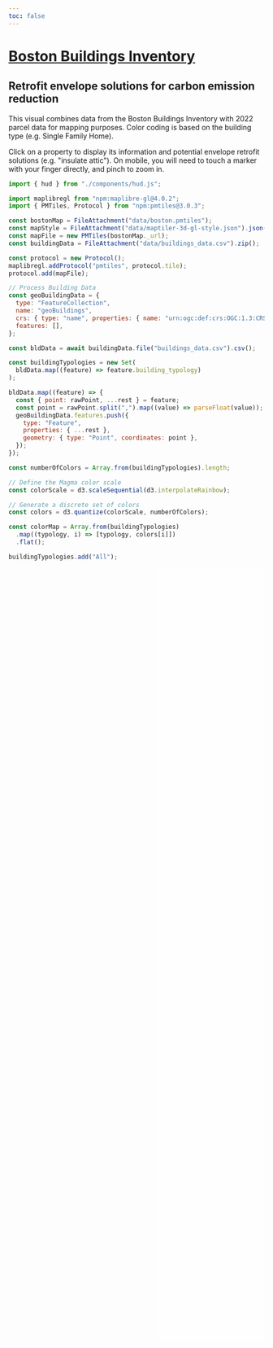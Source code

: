 ```yaml
---
toc: false
---
```


<style>

 #observablehq-center, .observablehq, #observablehq-main {
   margin: 0px !important;
 }

 p {
   max-width: 800px;
 }

 ul {
   padding-top: 0;
   margin-top: 0;
 }

 #observablehq-center {
   display:flex;
   flex-direction:column;
   align-items: center;
   justify-content: center;
 }

 #observablehq-main {
   display: flex;
   flex-direction: column;
   justify-content: center;
 }

 #observablehq-footer {
   margin: 1rem;
 }

 #mapContainer canvas {
   cursor: crosshair;
 }


 #features {
   position: absolute;
   top: 0;
   right: 0;
   bottom: 0;
   width: 35%;
   height: 40%;
   overflow: auto;
   background: rgba(255, 255, 255, 0.8);
   padding: 1rem;

</style>

# [Boston Buildings Inventory](https://data.boston.gov/dataset/boston-buildings-inventory)

## Retrofit envelope solutions for carbon emission reduction

This visual combines data from the Boston Buildings Inventory with 2022 parcel data for mapping purposes. Color coding is based on the building type (e.g. Single Family Home).

Click on a property to display its information and potential envelope retrofit solutions (e.g. "insulate attic"). On mobile, you will need to touch a marker with your finger directly, and pinch to zoom in.

```js
import { hud } from "./components/hud.js";
```

```js
import maplibregl from "npm:maplibre-gl@4.0.2";
import { PMTiles, Protocol } from "npm:pmtiles@3.0.3";
```

```js
const bostonMap = FileAttachment("data/boston.pmtiles");
const mapStyle = FileAttachment("data/maptiler-3d-gl-style.json").json();
const mapFile = new PMTiles(bostonMap._url);
const buildingData = FileAttachment("data/buildings_data.csv").zip();
```

<link rel="stylesheet" type="text/css" href="https://unpkg.com/maplibre-gl@4.0.2/dist/maplibre-gl.css">

```js
const protocol = new Protocol();
maplibregl.addProtocol("pmtiles", protocol.tile);
protocol.add(mapFile);

// Process Building Data
const geoBuildingData = {
  type: "FeatureCollection",
  name: "geoBuildings",
  crs: { type: "name", properties: { name: "urn:ogc:def:crs:OGC:1.3:CRS84" } },
  features: [],
};

const bldData = await buildingData.file("buildings_data.csv").csv();

const buildingTypologies = new Set(
  bldData.map((feature) => feature.building_typology)
);

bldData.map((feature) => {
  const { point: rawPoint, ...rest } = feature;
  const point = rawPoint.split(",").map((value) => parseFloat(value));
  geoBuildingData.features.push({
    type: "Feature",
    properties: { ...rest },
    geometry: { type: "Point", coordinates: point },
  });
});

const numberOfColors = Array.from(buildingTypologies).length;

// Define the Magma color scale
const colorScale = d3.scaleSequential(d3.interpolateRainbow);

// Generate a discrete set of colors
const colors = d3.quantize(colorScale, numberOfColors);

const colorMap = Array.from(buildingTypologies)
  .map((typology, i) => [typology, colors[i]])
  .flat();

buildingTypologies.add("All");
```

<div id="mapContainer" style="position: relative; height: calc(100vh - 280px); width: 100%;">
  <div id="features" style="z-index: 100;"></div>
</div>

```js
const map = new maplibregl.Map({
  container: "mapContainer",
  zoom: 12,
  maxZoom: 14,
  minZoom: 10,
  maxBounds: [
    [-71.191247, 42.227911],
    [-70.648072, 42.450118],
  ],
  center: [-71.08936258403622, 42.3181973483706],
  style: {
    version: 8,
    sources: {
      openmaptiles: {
        type: "vector",
        tiles: ["pmtiles://" + mapFile.source.getKey() + "/{z}/{x}/{y}"],
      },
    },
    layers: mapStyle.layers,
    glyphs:
      "https://m-clare.github.io/map-glyphs/fonts/{fontstack}/{range}.pbf",
  },
});

map.addControl(
  new maplibregl.AttributionControl({
    compact: true,
    customAttribution: `<a href="https://protomaps.com">Protomaps</a> | <a href="https://openmaptiles.org">© OpenMapTiles</a> | <a href="http://www.openstreetmap.org/copyright"> © OpenStreetMap contributors</a>`,
  }),
  "bottom-left"
);

map.addControl(new maplibregl.NavigationControl({}), "bottom-right");

map.on("load", () => {
  map.addSource("bld-data", {
    type: "geojson",
    data: geoBuildingData,
  });

  map.addLayer({
    id: "bldg",
    source: "bld-data",
    type: "circle",
    paint: {
      "circle-radius": {
        stops: [
          [12, 1], // Radius at zoom level 10
          [15, 5], // Radius at zoom level 15
        ],
        base: 2,
      },
      "circle-color": [
        "match",
        ["get", "building_typology"],
        ...colorMap,
        "#000000",
      ],
    },
  });
});

map.on("click", (e) => {
  const locFeatures = map.queryRenderedFeatures(e.point);
  if (locFeatures[0]?.properties["pid_long"]) {
    document.getElementById("features").innerHTML = hud(
      locFeatures[0].properties
    );
  } else {
    document.getElementById("features").innerHTML = null;
  }
});
```
